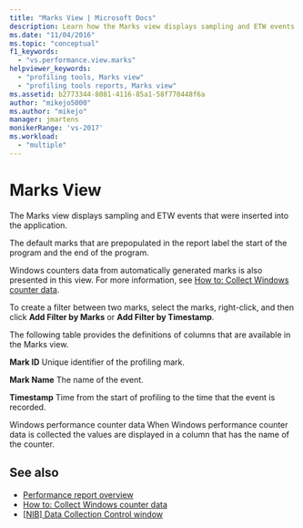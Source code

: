 ```yaml
---
title: "Marks View | Microsoft Docs"
description: Learn how the Marks view displays sampling and ETW events that were inserted into the application.
ms.date: "11/04/2016"
ms.topic: "conceptual"
f1_keywords:
  - "vs.performance.view.marks"
helpviewer_keywords:
  - "profiling tools, Marks view"
  - "profiling tools reports, Marks view"
ms.assetid: b2773344-8081-4116-85a1-58f770448f6a
author: "mikejo5000"
ms.author: "mikejo"
manager: jmartens
monikerRange: 'vs-2017'
ms.workload:
  - "multiple"
---
```

# Marks View
The Marks view displays sampling and ETW events that were inserted into the application.

 The default marks that are prepopulated in the report label the start of the program and the end of the program.

 Windows counters data from automatically generated marks is also presented in this view. For more information, see [How to: Collect Windows counter data](../profiling/how-to-collect-windows-counter-data.md).

 To create a filter between two marks, select the marks, right-click, and then click **Add Filter by Marks** or **Add Filter by Timestamp**.

 The following table provides the definitions of columns that are available in the Marks view.

 **Mark ID**
 Unique identifier of the profiling mark.

 **Mark Name**
 The name of the event.

 **Timestamp**
 Time from the start of profiling to the time that the event is recorded.

 Windows performance counter data
 When Windows performance counter data is collected the values are displayed in a column that has the name of the counter.

## See also
- [Performance report overview](../profiling/performance-report-overview.md)
- [How to: Collect Windows counter data](../profiling/how-to-collect-windows-counter-data.md)
- [&#91;NIB&#93; Data Collection Control window](/previous-versions/bb385767(v=vs.110))